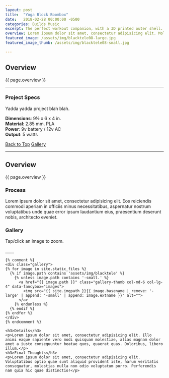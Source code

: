 ```yaml
---
layout: post
title:  "Yoga Block Boombox"
date:   2018-02-28 00:00:00 -0500
categories: Builds Music
excerpt: The perfect workout companion, with a 3D printed outer shell.
overview: Lorem ipsum dolor sit amet, consectetur adipisicing elit. Molestiae distinctio, ea aspernatur beatae voluptatum sapiente ipsum asperiores harum qui! Consequuntur repellat voluptatum, tempora iure cumque ipsum nam, voluptate at temporibus.
featured_image: /assets/img/blacktele08-large.jpg
featured_image_thumb: /assets/img/blacktele08-small.jpg

---
```




<!-- 
<h1 class="d-none d-lg-block">visible large</h1>
<h1 class="d-lg-none">visible small</h1>
 -->


<div class="row">

<div class="col-lg-12 d-lg-none">
	<h2>Overview</h2>
	<p class="lead">{{ page.overview }}</p>
</div>

<div class="col-lg-4 order-lg-12">
	<hr class="d-lg-none">
	<div class="sidebar-block">
		<h3>Project Specs</h3>
		<p>Yadda yadda project blah blah.</p>
		<p>
			<strong>Dimensions</strong>: 9&frac12; x 6 x 4 in. <br>
			<strong>Material</strong>: 2.85 mm. PLA <br>
			<strong>Power</strong>: 9v battery / 12v AC<br>
			<strong>Output</strong>: 5 watts
		</p>
		<div class="d-none d-lg-block">
			<a class="js-scroll-trigger btn-block" href="#page-top">Back to Top</a>
			<a class="js-scroll-trigger btn-block" href="#href01">Gallery</a>
		</div>
	</div>
	<hr class="d-lg-none">
</div>

<div class="col-lg-8">
	<div class="d-none d-lg-block">
		<h2>Overview</h2>
		<p class="lead">{{ page.overview }}</p>
	</div>
	<h3>Process</h3>
	<p>Lorem ipsum dolor sit amet, consectetur adipisicing elit. Eos reiciendis commodi aperiam in officiis minus necessitatibus, aspernatur nostrum voluptatibus unde quae error ipsum laudantium eius, praesentium deserunt nobis, architecto eveniet.</p>
	<h3 id="href01" class="href-heading">Gallery</h3>
	<p>Tap/click an image to zoom.</p>

<div class="gallery">
<a href="/assets/img/blacktele01-large.jpg" class="gallery-thumb col-md-6 col-lg-4" data-fancybox="images">
<img src="/assets/img/blacktele01-small.jpg" alt="" />
</a>
<a href="/assets/img/blacktele02-large.jpg" class="gallery-thumb col-md-6 col-lg-4" data-fancybox="images">
<img src="/assets/img/blacktele02-small.jpg" alt="" />
</a>
<a href="/assets/img/blacktele03-large.jpg" class="gallery-thumb col-md-6 col-lg-4" data-fancybox="images">
<img src="/assets/img/blacktele03-small.jpg" alt="" />
</a>
<a href="/assets/img/blacktele04-large.jpg" class="gallery-thumb col-md-6 col-lg-4" data-fancybox="images">
<img src="/assets/img/blacktele04-small.jpg" alt="" />
</a>
<a href="/assets/img/blacktele05-large.jpg" class="gallery-thumb col-md-6 col-lg-4" data-fancybox="images">
<img src="/assets/img/blacktele05-small.jpg" alt="" />
</a>
<a href="/assets/img/blacktele06-large.jpg" class="gallery-thumb col-md-6 col-lg-4" data-fancybox="images">
<img src="/assets/img/blacktele06-small.jpg" alt="" />
</a>
<a href="/assets/img/blacktele07-large.jpg" class="gallery-thumb col-md-6 col-lg-4" data-fancybox="images">
<img src="/assets/img/blacktele07-small.jpg" alt="" />
</a>
<a href="/assets/img/blacktele08-large.jpg" class="gallery-thumb col-md-6 col-lg-4" data-fancybox="images">
<img src="/assets/img/blacktele08-small.jpg" alt="" />
</a>
</div>

	{% comment %}
	<div class="gallery">
	{% for image in site.static_files %}
	  {% if image.path contains 'assets/img/blacktele' %}
	    {% unless image.path contains '-small.' %}
	      <a href="{{ image.path }}" class="gallery-thumb col-md-6 col-lg-4" data-fancybox="images">
	        <img src="{{ site.imgpath }}{{ image.basename | remove: '-large' | append: '-small' | append: image.extname }}" alt="">
	      </a>
	    {% endunless %}
	  {% endif %}
	{% endfor %}
	</div>
	{% endcomment %}

	<h3>Details</h3>
	<p>Lorem ipsum dolor sit amet, consectetur adipisicing elit. Illo animi eaque sapiente vero modi quisquam molestiae, alias magnam dolor amet a iusto consequuntur beatae quos, quaerat quas. Doloribus, libero illum.</p>
	<h3>Final Thoughts</h3>
	<p>Lorem ipsum dolor sit amet, consectetur adipisicing elit. Voluptatibus optio quae sunt aliquid provident iste, harum veritatis consequatur, molestias nulla non odio voluptatum porro. Perferendis nam quia hic quae distinctio!</p>
</div>

</div>





